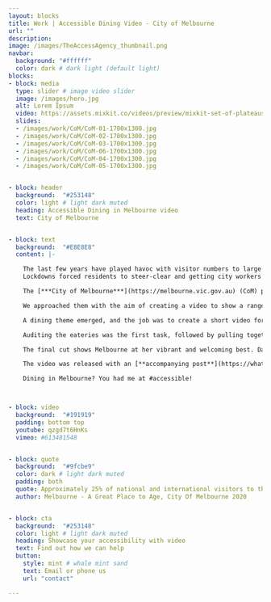 ```yaml
---
layout: blocks
title: Work | Accessible Dining Video - City of Melbourne
url: ""
description:
image: /images/TheAccessAgency_thumbnail.png
navbar:
  background: "#ffffff"
  color: dark # dark light (default light)
blocks:
- block: media
  type: slider # image video slider
  image: /images/hero.jpg
  alt: Lorem Ipsum
  video: https://assets.mixkit.co/videos/preview/mixkit-set-of-plateaus-seen-from-the-heights-in-a-sunset-26070-large.mp4
  slides:
  - /images/work/CoM/CoM-01-1700x1300.jpg
  - /images/work/CoM/CoM-02-1700x1300.jpg
  - /images/work/CoM/CoM-03-1700x1300.jpg
  - /images/work/CoM/CoM-06-1700x1300.jpg
  - /images/work/CoM/CoM-04-1700x1300.jpg
  - /images/work/CoM/CoM-05-1700x1300.jpg


- block: header
  background:  "#253148"
  color: light # light dark muted
  heading: Accessible Dining in Melbourne video
  text: City of Melbourne


- block: text
  background:  "#E8E8E8"
  content: |-

    The last few years have played havoc with visitor numbers to large cities.
    Lockdowns forced residents to steer-clear and getting city workers to return is proving difficult.

    The [***City of Melbourne***](https://melbourne.vic.gov.au) (CoM) pushed forward with activation programs, large-scale events and messaging through digital channels – slowly drawing people back into the heart of the city.

    We approached them with the aim of creating a video to show a range of accessible experiences in the CBD – a liveable city is an accessible one.

    A dining theme emerged, and the job was to create a short video for social media and Visitor Information Centres (VICs). Working with a talented team that included the City of Melbourne’s in-house crew at [***What’s on Melbourne***](https://whatson.melbourne.vic.gov.au) and their oft used video and photo team.

    Auditing the eateries was the first task, followed by pulling together talent and then storyboarding the accessibility elements. The filming was undertaken by Tim J Smith and photography by Dan Castella.

    The final cut shows Melbourne at her vibrant and welcoming best. Day-to-night and suited for all budgets, our city has so much to offer in accessible, inclusive drinking and dining options.

    The video was released with an [**accompanying post**](https://whatson.melbourne.vic.gov.au/article/the-best-accessible-restaurants-in-melbourne) on What’s on Melbourne. Footage will remain in the Visit Melbourne asset library as evergreen content.

    Dining in Melbourne? You had me at #accessible!



- block: video
  background:  "#191919"
  padding: bottom top
  youtube: qzgd7t6HnKs
  vimeo: #613481548


- block: quote
  background:  "#9fcbe9"
  color: dark # light dark muted
  padding: both
  quote: Approximately 25% of national and international visitors to the CBD are aged 55 years and over
  author: Melbourne - A Great Place to Age, City Of Melbourne 2020


- block: cta
  background:  "#253148"
  color: light # light dark muted
  heading: Showcase your accessibility with video
  text: Find out how we can help
  button:
    style: mint # whale mint sand
    text: Email or phone us
    url: "contact"

---
```

